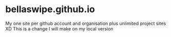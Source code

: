 # bellaswipe.github.io
My one site per github account and organisation plus unlimited project sites XD
This is a change I will make on my local version
